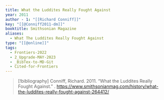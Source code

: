 ```yaml
---
title: What the Luddites Really Fought Against
year: 2011
author - 1: "[[Richard Conniff]]"
key: "[[@Conniff2011-dm]]"
booktitle: Smithsonian Magazine
aliases:
  - What The Luddites Really Fought Against
type: "[[@online]]"
tags:
  - Frontiers-2022
  - 2_Upgrade-MAY-2023
  - _BibTex-to-MD-Git
  - Cited-for-Frontiers
---
```


> [!bibliography]
> Conniff, Richard. 2011. “What the Luddites Really Fought Against.” . https://www.smithsonianmag.com/history/what-the-luddites-really-fought-against-264412/